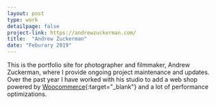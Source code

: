 ```yaml
---
layout: post
type: work
detailpage: false
project-link: https://andrewzuckerman.com/
title:  "Andrew Zuckerman"
date: "Feburary 2019"
---
```


This is the portfolio site for photographer and filmmaker, Andrew Zuckerman, where I provide ongoing project maintenance and updates. Over the past year I have worked with his studio to add a web shop powered by [Woocommerce][woo]{:target="_blank"} and a lot of performance optimizations.

[woo]: https://woocommerce.com/